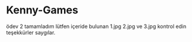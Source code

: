 # Kenny-Games
ödev 2 tamamladım lütfen içeride bulunan 1.jpg 2.jpg ve 3.jpg kontrol edin teşekkürler saygılar.
